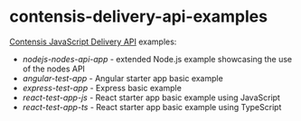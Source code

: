# contensis-delivery-api-examples
[Contensis JavaScript Delivery API](https://github.com/contensis/contensis-delivery-api) examples:
* *nodejs-nodes-api-app* - extended Node.js example showcasing the use of the nodes API
* *angular-test-app* - Angular starter app basic example
* *express-test-app* - Express basic example
* *react-test-app-js* - React starter app basic example using JavaScript
* *react-test-app-ts* - React starter app basic example using TypeScript 
